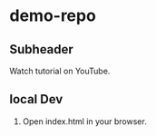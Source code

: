 # demo-repo

## Subheader

Watch tutorial on YouTube.

## local Dev

1. Open index.html in your browser.
